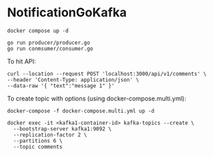# NotificationGoKafka
```
docker compose up -d
```
```
go run producer/producer.go
go run conmsumer/consumer.go
```

To hit API:
```
curl --location --request POST 'localhost:3000/api/v1/comments' \
--header 'Content-Type: application/json' \
--data-raw '{ "text":"message 1" }'
```

To create topic with options (using docker-compose.multi.yml):
```
docker-compose -f docker-compose.multi.yml up -d
```
```
docker exec -it <kafka1-container-id> kafka-topics --create \
  --bootstrap-server kafka1:9092 \
  --replication-factor 2 \
  --partitions 6 \
  --topic comments
```